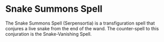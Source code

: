 # Snake Summons Spell  
The Snake Summons Spell (Serpensortia) is a transfiguration spell that conjures a live snake from the end of the wand. The counter-spell to this conjuration is the Snake-Vanishing Spell.  
  
